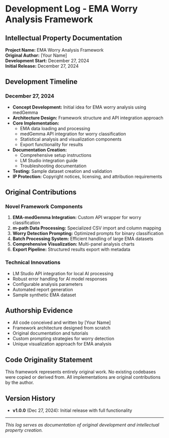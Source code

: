 # Development Log - EMA Worry Analysis Framework

## Intellectual Property Documentation

**Project Name:** EMA Worry Analysis Framework  
**Original Author:** [Your Name]  
**Development Start:** December 27, 2024  
**Initial Release:** December 27, 2024  

## Development Timeline

### December 27, 2024
- **Concept Development:** Initial idea for EMA worry analysis using medGemma
- **Architecture Design:** Framework structure and API integration approach
- **Core Implementation:** 
  - EMA data loading and processing
  - medGemma API integration for worry classification
  - Statistical analysis and visualization components
  - Export functionality for results
- **Documentation Creation:**
  - Comprehensive setup instructions
  - LM Studio integration guide
  - Troubleshooting documentation
- **Testing:** Sample dataset creation and validation
- **IP Protection:** Copyright notices, licensing, and attribution requirements

## Original Contributions

### Novel Framework Components
1. **EMA-medGemma Integration:** Custom API wrapper for worry classification
2. **m-path Data Processing:** Specialized CSV import and column mapping
3. **Worry Detection Prompting:** Optimized prompts for binary classification
4. **Batch Processing System:** Efficient handling of large EMA datasets
5. **Comprehensive Visualization:** Multi-panel analysis charts
6. **Export Pipeline:** Structured results export with metadata

### Technical Innovations
- LM Studio API integration for local AI processing
- Robust error handling for AI model responses
- Configurable analysis parameters
- Automated report generation
- Sample synthetic EMA dataset

## Authorship Evidence
- All code conceived and written by [Your Name]
- Framework architecture designed from scratch
- Original documentation and tutorials
- Custom prompting strategies for worry detection
- Unique visualization approach for EMA analysis

## Code Originality Statement
This framework represents entirely original work. No existing codebases were copied or derived from. All implementations are original contributions by the author.

## Version History
- **v1.0.0** (Dec 27, 2024): Initial release with full functionality

---
*This log serves as documentation of original development and intellectual property creation.*